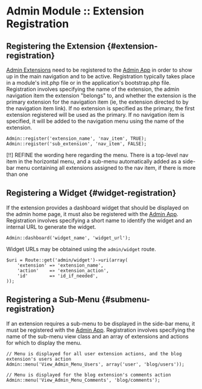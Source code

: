 # Admin Module :: Extension Registration 

## Registering the Extension {#extension-registration}

[Admin Extensions](admin.terms#admin-extension) need to be registered to the
[Admin App](admin.terms#admin-app) in order to
show up in the main navigation and to be active.  Registration typically
takes place in a module's init.php file or in the application's bootstrap.php
file.  Registration involves specifying the name of the extension, the
admin navigation item the extension "belongs" to, and whether the extension
is the primary extension for the navigation item (ie, the extension directed
to by the navigation item link).  If no extension is specified as the primary,
the first extension registered will be used as the primary.  If no navigation
item is specified, it will be added to the navigation menu using the name
of the extension.

    Admin::register('extension_name', 'nav_item', TRUE);
    Admin::register('sub_extension', 'nav_item', FALSE);

[!!] REFINE the wording here regarding the menu.  There is a top-level nav item in the horizontal menu, and a sub-menu automatically added as a side-bar menu containing all extensions assigned to the nav item, if there is more than one

## Registering a Widget {#widget-registration}

If the extension provides a dashboard widget that should be displayed on the admin
home page, it must also be registered with the [Admin App](admin.terms#admin-app).
Registration involves specifying a short name to identify the widget and an
internal URL to generate the widget.

    Admin::dashboard('widget_name', 'widget_url');

Widget URLs may be obtained using the `admin/widget` route.

    $uri = Route::get('admin/widget')-»uri(array(
        'extension' =» 'extension_name',
        'action'    =» 'extension_action',
        'id'        =» 'id_if_needed',
    ));

## Registering a Sub-Menu {#submenu-registration}

If an extension requires a sub-menu to be displayed in the side-bar menu, it
must be registered with the [Admin App](admin.terms#admin-app). Registration
involves specifying the name of the sub-menu view class and an array of
extensions and actions for which to display the menu.

    // Menu is displayed for all user extension actions, and the blog extension's users action
    Admin::menu('View_Admin_Menu_Users', array('user', 'blog/users'));

    // Menu is displayed for the blog extension's comments action
    Admin::menu('View_Admin_Menu_Comments', 'blog/comments');

